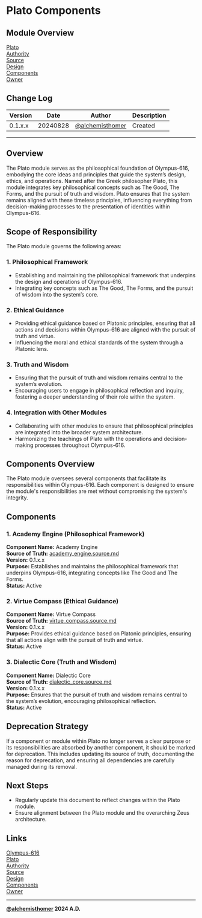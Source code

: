# Plato Components

## Module Overview
[Plato](README.md)  
[Authority](../zeus/zeus.components.md)  
[Source](plato.source.md)  
[Design](plato.design.md)  
[Components](plato.components.md)  
[Owner](https://github.com/alchemisthomer)  

## Change Log

| Version   | Date       | Author                                                   | Description   |
|-----------|------------|----------------------------------------------------------|---------------|
| 0.1.x.x   | 20240828   | [@alchemisthomer](https://github.com/alchemisthomer)     | Created       

---

## Overview

The Plato module serves as the philosophical foundation of Olympus-616, embodying the core ideas and principles that guide the system’s design, ethics, and operations. Named after the Greek philosopher Plato, this module integrates key philosophical concepts such as The Good, The Forms, and the pursuit of truth and wisdom. Plato ensures that the system remains aligned with these timeless principles, influencing everything from decision-making processes to the presentation of identities within Olympus-616.

## Scope of Responsibility

The Plato module governs the following areas:

### 1. **Philosophical Framework**
   - Establishing and maintaining the philosophical framework that underpins the design and operations of Olympus-616.
   - Integrating key concepts such as The Good, The Forms, and the pursuit of wisdom into the system’s core.

### 2. **Ethical Guidance**
   - Providing ethical guidance based on Platonic principles, ensuring that all actions and decisions within Olympus-616 are aligned with the pursuit of truth and virtue.
   - Influencing the moral and ethical standards of the system through a Platonic lens.

### 3. **Truth and Wisdom**
   - Ensuring that the pursuit of truth and wisdom remains central to the system’s evolution.
   - Encouraging users to engage in philosophical reflection and inquiry, fostering a deeper understanding of their role within the system.

### 4. **Integration with Other Modules**
   - Collaborating with other modules to ensure that philosophical principles are integrated into the broader system architecture.
   - Harmonizing the teachings of Plato with the operations and decision-making processes throughout Olympus-616.

## Components Overview

The Plato module oversees several components that facilitate its responsibilities within Olympus-616. Each component is designed to ensure the module's responsibilities are met without compromising the system's integrity.

## Components

### 1. Academy Engine (Philosophical Framework)
   **Component Name:** Academy Engine  
   **Source of Truth:** [academy_engine.source.md](../plato/academy_engine.source.md)  
   **Version:** 0.1.x.x  
   **Purpose:** Establishes and maintains the philosophical framework that underpins Olympus-616, integrating concepts like The Good and The Forms.  
   **Status:** Active

### 2. Virtue Compass (Ethical Guidance)
   **Component Name:** Virtue Compass  
   **Source of Truth:** [virtue_compass.source.md](../plato/virtue_compass.source.md)  
   **Version:** 0.1.x.x  
   **Purpose:** Provides ethical guidance based on Platonic principles, ensuring that all actions align with the pursuit of truth and virtue.  
   **Status:** Active

### 3. Dialectic Core (Truth and Wisdom)
   **Component Name:** Dialectic Core  
   **Source of Truth:** [dialectic_core.source.md](../plato/dialectic_core.source.md)  
   **Version:** 0.1.x.x  
   **Purpose:** Ensures that the pursuit of truth and wisdom remains central to the system’s evolution, encouraging philosophical reflection.  
   **Status:** Active

## Deprecation Strategy

If a component or module within Plato no longer serves a clear purpose or its responsibilities are absorbed by another component, it should be marked for deprecation. This includes updating its source of truth, documenting the reason for deprecation, and ensuring all dependencies are carefully managed during its removal.

## Next Steps

- Regularly update this document to reflect changes within the Plato module.
- Ensure alignment between the Plato module and the overarching Zeus architecture.

## Links
[Olympus-616](../../README.md)  
[Plato](README.md)  
[Authority](https://github.com/alchemisthomer)  
[Source](plato.source.md)  
[Design](plato.design.md)  
[Components](plato.components.md)  
[Owner](https://github.com/alchemisthomer)
***
**[@alchemisthomer](https://github.com/alchemisthomer)
2024 A.D.**
